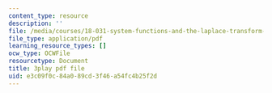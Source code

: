 ```yaml
---
content_type: resource
description: ''
file: /media/courses/18-031-system-functions-and-the-laplace-transform-spring-2019/e3c09f0c84a089cd3f46a54fc4b25f2d_5HfMEUO9vlY.pdf
file_type: application/pdf
learning_resource_types: []
ocw_type: OCWFile
resourcetype: Document
title: 3play pdf file
uid: e3c09f0c-84a0-89cd-3f46-a54fc4b25f2d
---
```

